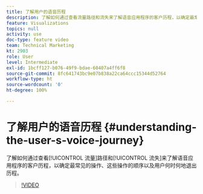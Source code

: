 ```yaml
---
title: 了解用户的语音历程
description: 了解如何通过查看流量路径和流失来了解语音应用程序的客户历程，以确定最常见的操作、这些操作的顺序以及用户何时何地退出历程。
feature: Visualizations
topics: null
activity: use
doc-type: feature video
team: Technical Marketing
kt: 2903
role: User
level: Intermediate
exl-id: 1bcff127-b076-49f9-bdae-60407a4ff6f8
source-git-commit: 8fc641743bc9e07b838a22ca64ccc15344d52764
workflow-type: ht
source-wordcount: '0'
ht-degree: 100%

---
```


# 了解用户的语音历程 {#understanding-the-user-s-voice-journey}

了解如何通过查看[!UICONTROL 流量]路径和[!UICONTROL 流失]来了解语音应用程序的客户历程，以确定最常见的操作、这些操作的顺序以及用户何时何地退出历程。

>[!VIDEO](https://video.tv.adobe.com/v/27226/?quality=12&learn=on)
